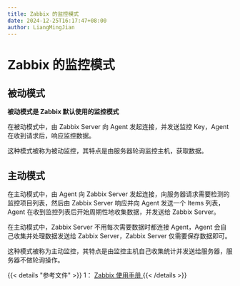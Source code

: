 ```yaml
---
title: Zabbix 的监控模式
date: 2024-12-25T16:17:47+08:00
author: LiangMingJian
---
```


# Zabbix 的监控模式

## 被动模式

**被动模式是 Zabbix 默认使用的监控模式**

在被动模式中，由 Zabbix Server 向 Agent 发起连接，并发送监控 Key，Agent 在收到请求后，响应监控数据。

这种模式被称为被动监控，其特点是由服务器轮询监控主机，获取数据。

## 主动模式

在主动模式中，由 Agent 向 Zabbix Server 发起连接，向服务器请求需要检测的监控项目列表，然后由 Zabbix Server 响应并向 Agent 发送一个 Items 列表，Agent 在收到监控列表后开始周期性地收集数据，并发送给 Zabbix Server。

在主动模式中，Zabbix Server 不用每次需要数据时都连接 Agent，Agent 会自己收集并处理数据发送给 Zabbix Server，Zabbix Server 仅需要保存数据即可。

这种模式被称为主动监控，其特点是由监控主机自己收集统计并发送给服务器，服务器不做轮询操作。

{{< details "参考文件" >}} 
1： [ Zabbix 使用手册 ](https://www.zabbix.com/documentation/current/zh/manual)
{{< /details >}}